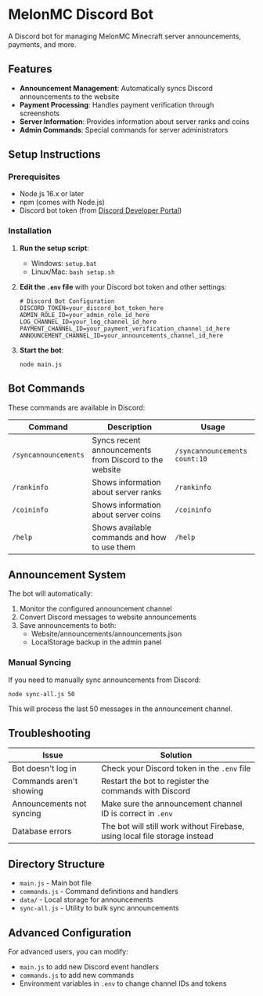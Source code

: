 # MelonMC Discord Bot

A Discord bot for managing MelonMC Minecraft server announcements, payments, and more.

## Features

- **Announcement Management**: Automatically syncs Discord announcements to the website
- **Payment Processing**: Handles payment verification through screenshots
- **Server Information**: Provides information about server ranks and coins
- **Admin Commands**: Special commands for server administrators

## Setup Instructions

### Prerequisites

- Node.js 16.x or later
- npm (comes with Node.js)
- Discord bot token (from [Discord Developer Portal](https://discord.com/developers/applications))

### Installation

1. **Run the setup script**:
   - Windows: `setup.bat`
   - Linux/Mac: `bash setup.sh`

2. **Edit the `.env` file** with your Discord bot token and other settings:
   ```
   # Discord Bot Configuration
   DISCORD_TOKEN=your_discord_bot_token_here
   ADMIN_ROLE_ID=your_admin_role_id_here
   LOG_CHANNEL_ID=your_log_channel_id_here
   PAYMENT_CHANNEL_ID=your_payment_verification_channel_id_here
   ANNOUNCEMENT_CHANNEL_ID=your_announcements_channel_id_here
   ```

3. **Start the bot**:
   ```
   node main.js
   ```

## Bot Commands

These commands are available in Discord:

| Command | Description | Usage |
|---------|-------------|-------|
| `/syncannouncements` | Syncs recent announcements from Discord to the website | `/syncannouncements count:10` |
| `/rankinfo` | Shows information about server ranks | `/rankinfo` |
| `/coininfo` | Shows information about server coins | `/coininfo` |
| `/help` | Shows available commands and how to use them | `/help` |

## Announcement System

The bot will automatically:

1. Monitor the configured announcement channel
2. Convert Discord messages to website announcements
3. Save announcements to both:
   - Website/announcements/announcements.json
   - LocalStorage backup in the admin panel

### Manual Syncing

If you need to manually sync announcements from Discord:

```
node sync-all.js 50
```

This will process the last 50 messages in the announcement channel.

## Troubleshooting

| Issue | Solution |
|-------|----------|
| Bot doesn't log in | Check your Discord token in the `.env` file |
| Commands aren't showing | Restart the bot to register the commands with Discord |
| Announcements not syncing | Make sure the announcement channel ID is correct in `.env` |
| Database errors | The bot will still work without Firebase, using local file storage instead |

## Directory Structure

- `main.js` - Main bot file
- `commands.js` - Command definitions and handlers
- `data/` - Local storage for announcements
- `sync-all.js` - Utility to bulk sync announcements

## Advanced Configuration

For advanced users, you can modify:

- `main.js` to add new Discord event handlers
- `commands.js` to add new commands
- Environment variables in `.env` to change channel IDs and tokens 